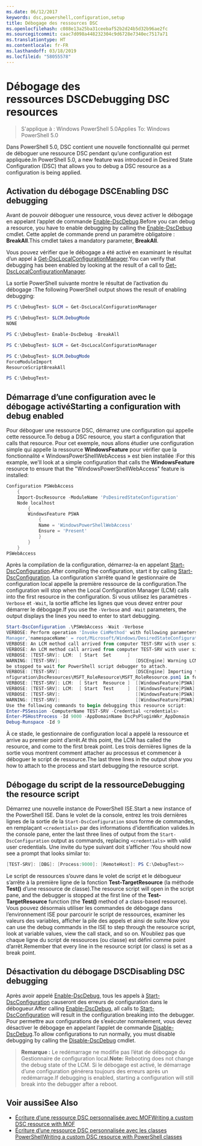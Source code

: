```yaml
---
ms.date: 06/12/2017
keywords: dsc,powershell,configuration,setup
title: Débogage des ressources DSC
ms.openlocfilehash: c088e13a25ba31ceebaf52b2d24b5d32b96ae2fc
ms.sourcegitcommit: caac7d098a448232304c9d6728e7340ec7517a71
ms.translationtype: HT
ms.contentlocale: fr-FR
ms.lasthandoff: 03/18/2019
ms.locfileid: "58055578"
---
```

# <a name="debugging-dsc-resources"></a><span data-ttu-id="f916b-103">Débogage des ressources DSC</span><span class="sxs-lookup"><span data-stu-id="f916b-103">Debugging DSC resources</span></span>

> <span data-ttu-id="f916b-104">S'applique à : Windows PowerShell 5.0</span><span class="sxs-lookup"><span data-stu-id="f916b-104">Applies To: Windows PowerShell 5.0</span></span>

<span data-ttu-id="f916b-105">Dans PowerShell 5.0, DSC contient une nouvelle fonctionnalité qui permet de déboguer une ressource DSC pendant qu’une configuration est appliquée.</span><span class="sxs-lookup"><span data-stu-id="f916b-105">In PowerShell 5.0, a new feature was introduced in Desired State Configuration (DSC) that allows you to debug a DSC resource as a configuration is being applied.</span></span>

## <a name="enabling-dsc-debugging"></a><span data-ttu-id="f916b-106">Activation du débogage DSC</span><span class="sxs-lookup"><span data-stu-id="f916b-106">Enabling DSC debugging</span></span>
<span data-ttu-id="f916b-107">Avant de pouvoir déboguer une ressource, vous devez activer le débogage en appelant l’applet de commande [Enable-DscDebug](/powershell/module/PSDesiredStateConfiguration/Enable-DscDebug).</span><span class="sxs-lookup"><span data-stu-id="f916b-107">Before you can debug a resource, you have to enable debugging by calling the [Enable-DscDebug](/powershell/module/PSDesiredStateConfiguration/Enable-DscDebug) cmdlet.</span></span>
<span data-ttu-id="f916b-108">Cette applet de commande prend un paramètre obligatoire : **BreakAll**.</span><span class="sxs-lookup"><span data-stu-id="f916b-108">This cmdlet takes a mandatory parameter, **BreakAll**.</span></span>

<span data-ttu-id="f916b-109">Vous pouvez vérifier que le débogage a été activé en examinant le résultat d’un appel à [Get-DscLocalConfigurationManager](/powershell/module/PSDesiredStateConfiguration/Get-DscLocalConfigurationManager).</span><span class="sxs-lookup"><span data-stu-id="f916b-109">You can verify that debugging has been enabled by looking at the result of a call to [Get-DscLocalConfigurationManager](/powershell/module/PSDesiredStateConfiguration/Get-DscLocalConfigurationManager).</span></span>

<span data-ttu-id="f916b-110">La sortie PowerShell suivante montre le résultat de l’activation du débogage :</span><span class="sxs-lookup"><span data-stu-id="f916b-110">The following PowerShell output shows the result of enabling debugging:</span></span>


```powershell
PS C:\DebugTest> $LCM = Get-DscLocalConfigurationManager

PS C:\DebugTest> $LCM.DebugMode
NONE

PS C:\DebugTest> Enable-DscDebug -BreakAll

PS C:\DebugTest> $LCM = Get-DscLocalConfigurationManager

PS C:\DebugTest> $LCM.DebugMode
ForceModuleImport
ResourceScriptBreakAll

PS C:\DebugTest>
```


## <a name="starting-a-configuration-with-debug-enabled"></a><span data-ttu-id="f916b-111">Démarrage d’une configuration avec le débogage activé</span><span class="sxs-lookup"><span data-stu-id="f916b-111">Starting a configuration with debug enabled</span></span>
<span data-ttu-id="f916b-112">Pour déboguer une ressource DSC, démarrez une configuration qui appelle cette ressource.</span><span class="sxs-lookup"><span data-stu-id="f916b-112">To debug a DSC resource, you start a configuration that calls that resource.</span></span>
<span data-ttu-id="f916b-113">Pour cet exemple, nous allons étudier une configuration simple qui appelle la ressource **WindowsFeature** pour vérifier que la fonctionnalité « WindowsPowerShellWebAccess » est bien installée :</span><span class="sxs-lookup"><span data-stu-id="f916b-113">For this example, we'll look at a simple configuration that calls the **WindowsFeature** resource to ensure that the "WindowsPowerShellWebAccess" feature is installed:</span></span>

```powershell
Configuration PSWebAccess
    {
    Import-DscResource -ModuleName 'PsDesiredStateConfiguration'
    Node localhost
        {
        WindowsFeature PSWA
            {
            Name = 'WindowsPowerShellWebAccess'
            Ensure = 'Present'
            }
        }
    }
PSWebAccess
```
<span data-ttu-id="f916b-114">Après la compilation de la configuration, démarrez-la en appelant [Start-DscConfiguration](/powershell/module/psdesiredstateconfiguration/start-dscconfiguration).</span><span class="sxs-lookup"><span data-stu-id="f916b-114">After compiling the configuration, start it by calling [Start-DscConfiguration](/powershell/module/psdesiredstateconfiguration/start-dscconfiguration).</span></span>
<span data-ttu-id="f916b-115">La configuration s’arrête quand le gestionnaire de configuration local appelle la première ressource de la configuration.</span><span class="sxs-lookup"><span data-stu-id="f916b-115">The configuration will stop when the Local Configuration Manager (LCM) calls into the first resource in the configuration.</span></span>
<span data-ttu-id="f916b-116">Si vous utilisez les paramètres `-Verbose` et `-Wait`, la sortie affiche les lignes que vous devez entrer pour démarrer le débogage.</span><span class="sxs-lookup"><span data-stu-id="f916b-116">If you use the `-Verbose` and `-Wait` parameters, the output displays the lines you need to enter to start debugging.</span></span>

```powershell
Start-DscConfiguration .\PSWebAccess -Wait -Verbose
VERBOSE: Perform operation 'Invoke CimMethod' with following parameters, ''methodName' = SendConfigurationApply,'className' = MSFT_DSCLocalConfiguration
Manager,'namespaceName' = root/Microsoft/Windows/DesiredStateConfiguration'.
VERBOSE: An LCM method call arrived from computer TEST-SRV with user sid S-1-5-21-2127521184-1604012920-1887927527-108583.
VERBOSE: An LCM method call arrived from computer TEST-SRV with user sid S-1-5-21-2127521184-1604012920-1887927527-108583.
VERBOSE: [TEST-SRV]: LCM:  [ Start  Set      ]
WARNING: [TEST-SRV]:                            [DSCEngine] Warning LCM is in Debug 'ResourceScriptBreakAll' mode.  Resource script processing will
be stopped to wait for PowerShell script debugger to attach.
VERBOSE: [TEST-SRV]:                            [DSCEngine] Importing the module C:\WINDOWS\system32\WindowsPowerShell\v1.0\Modules\PSDesiredStateCo
nfiguration\DscResources\MSFT_RoleResource\MSFT_RoleResource.psm1 in force mode.
VERBOSE: [TEST-SRV]: LCM:  [ Start  Resource ]  [[WindowsFeature]PSWA]
VERBOSE: [TEST-SRV]: LCM:  [ Start  Test     ]  [[WindowsFeature]PSWA]
VERBOSE: [TEST-SRV]:                            [[WindowsFeature]PSWA] Importing the module MSFT_RoleResource in force mode.
WARNING: [TEST-SRV]:                            [[WindowsFeature]PSWA] Resource is waiting for PowerShell script debugger to attach.
Use the following commands to begin debugging this resource script:
Enter-PSSession -ComputerName TEST-SRV -Credential <credentials>
Enter-PSHostProcess -Id 9000 -AppDomainName DscPsPluginWkr_AppDomain
Debug-Runspace -Id 9
```
<span data-ttu-id="f916b-117">À ce stade, le gestionnaire de configuration local a appelé la ressource et arrive au premier point d’arrêt.</span><span class="sxs-lookup"><span data-stu-id="f916b-117">At this point, the LCM has called the resource, and come to the first break point.</span></span>
<span data-ttu-id="f916b-118">Les trois dernières lignes de la sortie vous montrent comment attacher au processus et commencer à déboguer le script de ressource.</span><span class="sxs-lookup"><span data-stu-id="f916b-118">The last three lines in the output show you how to attach to the process and start debugging the resource script.</span></span>

## <a name="debugging-the-resource-script"></a><span data-ttu-id="f916b-119">Débogage du script de la ressource</span><span class="sxs-lookup"><span data-stu-id="f916b-119">Debugging the resource script</span></span>

<span data-ttu-id="f916b-120">Démarrez une nouvelle instance de PowerShell ISE.</span><span class="sxs-lookup"><span data-stu-id="f916b-120">Start a new instance of the PowerShell ISE.</span></span>
<span data-ttu-id="f916b-121">Dans le volet de la console, entrez les trois dernières lignes de la sortie de la `Start-DscConfiguration` sous forme de commandes, en remplaçant `<credentials>` par des informations d’identification valides.</span><span class="sxs-lookup"><span data-stu-id="f916b-121">In the console pane, enter the last three lines of output from the `Start-DscConfiguration` output as commands, replacing `<credentials>` with valid user credentials.</span></span>
<span data-ttu-id="f916b-122">Une invite du type suivant doit s’afficher :</span><span class="sxs-lookup"><span data-stu-id="f916b-122">You should now see a prompt that looks similar to:</span></span>

```powershell
[TEST-SRV]: [DBG]: [Process:9000]: [RemoteHost]: PS C:\DebugTest>>
```

<span data-ttu-id="f916b-123">Le script de ressources s’ouvre dans le volet de script et le débogueur s’arrête à la première ligne de la fonction **Test-TargetResource** (la méthode **Test()** d’une ressource de classe).</span><span class="sxs-lookup"><span data-stu-id="f916b-123">The resource script will open in the script pane, and the debugger is stopped at the first line of the **Test-TargetResource** function (the **Test()** method of a class-based resource).</span></span>
<span data-ttu-id="f916b-124">Vous pouvez désormais utiliser les commandes de débogage dans l’environnement ISE pour parcourir le script de ressources, examiner les valeurs des variables, afficher la pile des appels et ainsi de suite.</span><span class="sxs-lookup"><span data-stu-id="f916b-124">Now you can use the debug commands in the ISE to step through the resource script, look at variable values, view the call stack, and so on.</span></span> <span data-ttu-id="f916b-125">N’oubliez pas que chaque ligne du script de ressources (ou classe) est défini comme point d’arrêt.</span><span class="sxs-lookup"><span data-stu-id="f916b-125">Remember that every line in the resource script (or class) is set as a break point.</span></span>

## <a name="disabling-dsc-debugging"></a><span data-ttu-id="f916b-126">Désactivation du débogage DSC</span><span class="sxs-lookup"><span data-stu-id="f916b-126">Disabling DSC debugging</span></span>

<span data-ttu-id="f916b-127">Après avoir appelé [Enable-DscDebug](/powershell/module/PSDesiredStateConfiguration/Enable-DscDebug), tous les appels à [Start-DscConfiguration](/powershell/module/psdesiredstateconfiguration/start-dscconfiguration) causeront des erreurs de configuration dans le débogueur.</span><span class="sxs-lookup"><span data-stu-id="f916b-127">After calling [Enable-DscDebug](/powershell/module/PSDesiredStateConfiguration/Enable-DscDebug), all calls to [Start-DscConfiguration](/powershell/module/psdesiredstateconfiguration/start-dscconfiguration) will result in the configuration breaking into the debugger.</span></span> <span data-ttu-id="f916b-128">Pour permettre aux configurations de s’exécuter normalement, vous devez désactiver le débogage en appelant l’applet de commande [Disable-DscDebug](/powershell/module/PSDesiredStateConfiguration/Disable-DscDebug).</span><span class="sxs-lookup"><span data-stu-id="f916b-128">To allow configurations to run normally, you must disable debugging by calling the [Disable-DscDebug](/powershell/module/PSDesiredStateConfiguration/Disable-DscDebug) cmdlet.</span></span>

><span data-ttu-id="f916b-129">**Remarque :** Le redémarrage ne modifie pas l’état de débogage du Gestionnaire de configuration local.</span><span class="sxs-lookup"><span data-stu-id="f916b-129">**Note:** Rebooting does not change the debug state of the LCM.</span></span> <span data-ttu-id="f916b-130">Si le débogage est activé, le démarrage d’une configuration générera toujours des erreurs après un redémarrage.</span><span class="sxs-lookup"><span data-stu-id="f916b-130">If debugging is enabled, starting a configuration will still break into the debugger after a reboot.</span></span>

## <a name="see-also"></a><span data-ttu-id="f916b-131">Voir aussi</span><span class="sxs-lookup"><span data-stu-id="f916b-131">See Also</span></span>

- [<span data-ttu-id="f916b-132">Écriture d’une ressource DSC personnalisée avec MOF</span><span class="sxs-lookup"><span data-stu-id="f916b-132">Writing a custom DSC resource with MOF</span></span>](../resources/authoringResourceMOF.md)
- [<span data-ttu-id="f916b-133">Écriture d’une ressource DSC personnalisée avec les classes PowerShell</span><span class="sxs-lookup"><span data-stu-id="f916b-133">Writing a custom DSC resource with PowerShell classes</span></span>](../resources/authoringResourceClass.md)
